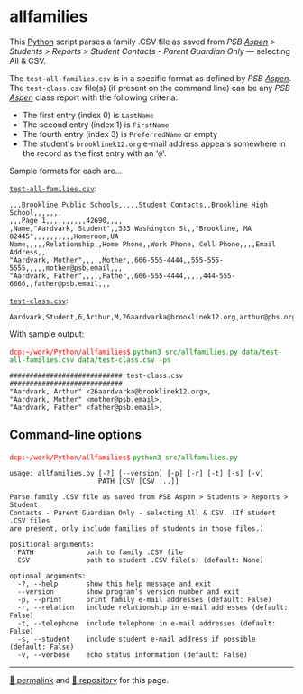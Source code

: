 # allfamilies

This [Python](https://docs.python.org/3/) script parses a family .CSV file as saved from *PSB [Aspen](https://ma-brookline.myfollett.com/aspen/) > Students > Reports > Student Contacts - Parent Guardian Only* &mdash; selecting All & CSV. 

The `test-all-families.csv` is in a specific format as defined by *PSB [Aspen](https://ma-brookline.myfollett.com/aspen/)*. The `test-class.csv` file(s) (if present on the command line) can be any *PSB [Aspen](https://ma-brookline.myfollett.com/aspen/)* class report with the following criteria:

- The first entry (index 0) is `LastName`
- The second entry (index 1) is `FirstName`
- The fourth entry (index 3) is `PreferredName` or empty
- The student's `brooklinek12.org` e-mail address appears somewhere in the record as the first entry with an '`@`'.

Sample formats for each are...

[`test-all-families.csv`](./data/test-all-families.csv):

```csv
,,,Brookline Public Schools,,,,,Student Contacts,,Brookline High School,,,,,,,
,,,Page 1,,,,,,,,,,42690,,,,
,Name,"Aardvark, Student",,333 Washington St,,"Brookline, MA 02445",,,,,,,,,,Homeroom,UA
Name,,,,,Relationship,,Home Phone,,Work Phone,,Cell Phone,,,,Email Address,,
"Aardvark, Mother",,,,,Mother,,666-555-4444,,555-555-5555,,,,,mother@psb.email,,,
"Aardvark, Father",,,,,Father,,666-555-4444,,,,,444-555-6666,,father@psb.email,,,
```

[`test-class.csv`](./data/test-class.csv):

```csv
Aardvark,Student,6,Arthur,M,26aardvarka@brooklinek12.org,arthur@pbs.org,4/7/08,M,,,,,,,
```

With sample output:

<span style="color:red;">`dcp:~/work/Python/allfamilies$`</span>
<span style="color:green;">`python3 src/allfamilies.py data/test-all-families.csv data/test-class.csv -ps`</span>

```
############################ test-class.csv ############################
"Aardvark, Arthur" <26aardvarka@brooklinek12.org>, 
"Aardvark, Mother" <mother@psb.email>, 
"Aardvark, Father" <father@psb.email>, 
```

## Command-line options

<span style="color:red;">`dcp:~/work/Python/allfamilies$`</span>
<span style="color:green;">`python3 src/allfamilies.py`</span>

```
usage: allfamilies.py [-?] [--version] [-p] [-r] [-t] [-s] [-v]
                      PATH [CSV [CSV ...]]

Parse family .CSV file as saved from PSB Aspen > Students > Reports > Student
Contacts - Parent Guardian Only - selecting All & CSV. (If student .CSV files
are present, only include families of students in those files.)

positional arguments:
  PATH             path to family .CSV file
  CSV              path to student .CSV file(s) (default: None)

optional arguments:
  -?, --help       show this help message and exit
  --version        show program's version number and exit
  -p, --print      print family e-mail addresses (default: False)
  -r, --relation   include relationship in e-mail addresses (default: False)
  -t, --telephone  include telephone in e-mail addresses (default: False)
  -s, --student    include student e-mail address if possible (default: False)
  -v, --verbose    echo status information (default: False)
  ```

<hr>

[&#128279; permalink](https://psb-david-petty.github.io/allfamilies) and [&#128297; repository](https://github.com/psb-david-petty/allfamilies) for this page.
